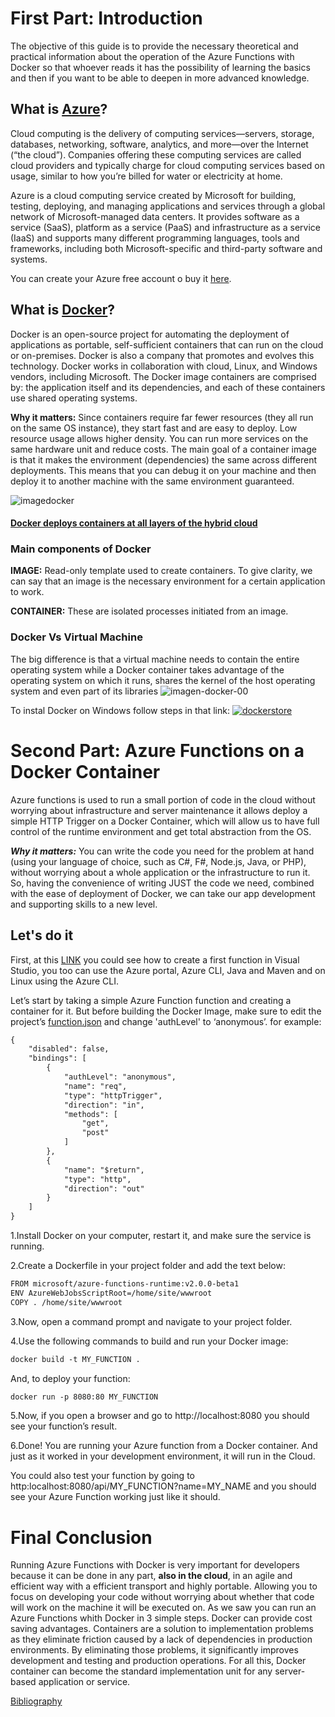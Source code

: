 # First Part: Introduction
The objective of this guide is to provide the necessary theoretical and practical information about the operation of the Azure Functions with Docker so that whoever reads it has the possibility of learning the basics and then if you want to be able to deepen in more advanced knowledge.

## What is [Azure](https://azure.microsoft.com/en-us/overview/what-is-azure/)?
Cloud computing is the delivery of computing services—servers, storage, databases, networking, software, analytics, and more—over the Internet (“the cloud”). Companies offering these computing services are called cloud providers and typically charge for cloud computing services based on usage, similar to how you’re billed for water or electricity at home.

Azure is a cloud computing service created by Microsoft for building, testing, deploying, and managing applications and services through a global network of Microsoft-managed data centers. It provides software as a service (SaaS), platform as a service (PaaS) and infrastructure as a service (IaaS) and supports many different programming languages, tools and frameworks, including both Microsoft-specific and third-party software and systems.

You can create your Azure free account o buy it [here](https://azure.microsoft.com/en-us/free).

## What is [Docker](https://www.docker.com/what-docker)?
Docker is an open-source project for automating the deployment of applications as portable, self-sufficient containers that can run on the cloud or on-premises. Docker is also a company that promotes and evolves this technology. Docker works in collaboration with cloud, Linux, and Windows vendors, including Microsoft. The Docker image containers are comprised by: the application itself and its dependencies, and each of these containers use shared operating systems.

**Why it matters:**
Since containers require far fewer resources (they all run on the same OS instance), they start fast and are easy to deploy. Low resource usage allows higher density. You can run more services on the same hardware unit and reduce costs. The main goal of a container image is that it makes the environment (dependencies) the same across different deployments. This means that you can debug it on your machine and then deploy it to another machine with the same environment guaranteed.

![imagedocker](https://user-images.githubusercontent.com/32108894/41814405-63fb28fa-7721-11e8-8495-4c81ec728dbd.png)

#### [Docker deploys containers at all layers of the hybrid cloud](https://docs.microsoft.com/en-us/dotnet/standard/microservices-architecture/container-docker-introduction/docker-defined)

### Main components of Docker

**IMAGE:**
Read-only template used to create containers. To give clarity, we can say that an image is the necessary environment for a certain application to work.

**CONTAINER:**
These are isolated processes initiated from an image.

### Docker Vs Virtual Machine
The big difference is that a virtual machine needs to contain the entire operating system while a Docker container takes advantage of the operating system on which it runs, shares the kernel of the host operating system and even part of its libraries
![imagen-docker-00](https://user-images.githubusercontent.com/32108894/41824616-81b58e26-77e9-11e8-8ac2-ce696cd83e54.png)

To instal Docker on Windows follow steps in that link:  [![dockerstore](https://user-images.githubusercontent.com/32108894/41879833-a8aa4e40-78b1-11e8-83b9-1be3f78b1d3e.PNG) ](https://store.docker.com/editions/community/docker-ce-desktop-windows)

# Second Part: Azure Functions on a Docker Container

Azure functions is used to run a small portion of code in the cloud without worrying about infrastructure and server maintenance
it allows deploy a simple HTTP Trigger on a Docker Container, which will allow us to have full control of the runtime environment and get total abstraction from the OS.

***Why it matters:***
You can write the code you need for the problem at hand (using your language of choice, such as C#, F#, Node.js, Java, or PHP), without worrying about a whole application or the infrastructure to run it.
So, having the convenience of writing JUST the code we need, combined with the ease of deployment of Docker, we can take our app development and supporting skills to a new level.


## Let's do it

First, at this [LINK](https://docs.microsoft.com/en-us/azure/azure-functions/functions-create-your-first-function-visual-studio) you could see how to create a first function in Visual Studio, you too can use the Azure portal, Azure CLI, Java and Maven and on Linux using the Azure CLI. 

Let’s start by taking a simple Azure Function function and creating a container for it. But before building the Docker Image, make sure to edit the project’s [function.json](https://github.com/Azure/azure-functions-host/wiki/function.json) and change 'authLevel' to ‘anonymous’. for example:

```xml
{    
    "disabled": false,
    "bindings": [
        {
            "authLevel": "anonymous",
            "name": "req",
            "type": "httpTrigger",
            "direction": "in",
            "methods": [
                "get",
                "post"
            ]
        },
        {
            "name": "$return",
            "type": "http",
            "direction": "out"
        }
    ]
}
```

1.Install Docker on your computer, restart it, and make sure the service is running.

2.Create a Dockerfile in your project folder and add the text below:

```xml
FROM microsoft/azure-functions-runtime:v2.0.0-beta1
ENV AzureWebJobsScriptRoot=/home/site/wwwroot 
COPY . /home/site/wwwroot
```
3.Now, open a command prompt and navigate to your project folder.

4.Use the following commands to build and run your Docker image:

```xml
docker build -t MY_FUNCTION .
```
And, to deploy your function:

```xml
docker run -p 8080:80 MY_FUNCTION
```
5.Now, if you open a browser and go to http://localhost:8080 you should see your function’s result.

6.Done! You are running your Azure function from a Docker container. And just as it worked in your development environment, it will run in the Cloud.

You could also test your function by going to http:localhost:8080/api/MY_FUNCTION?name=MY_NAME and you should see your Azure Function working just like it should.

# Final Conclusion
Running Azure Functions with Docker is very important for developers because it can be done in any part, **also in the cloud**, in an agile and efficient way with a efficient transport and highly portable. Allowing you to focus on developing your code without worrying about whether that code will work on the machine it will be executed on. As we saw you can run an Azure Functions whith Docker in 3 simple steps. Docker can provide cost saving advantages. Containers are a solution to implementation problems as they eliminate friction caused by a lack of dependencies in production environments. By eliminating those problems, it significantly improves development and testing and production operations.
For all this, Docker container can become the standard implementation unit for any server-based application or service.

[Bibliography](Azure-with-Docker-Introductory-Guide/Bibliography.txt)
